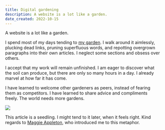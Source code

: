 ```yaml
---
title: Digital gardening
description: A website is a lot like a garden.
date_created: 2022-10-15
---
```


A website is a lot like a garden.

I spend most of my days tending to [my garden](https://allaboutberlin.com/). I walk around it aimlessly, plucking dead links, pruning superfluous words, and repotting overgrown paragraphs into their own articles. I neglect some sections and obsess over others.

I accept that my work will remain unfinished. I am eager to discover what the soil can produce, but there are only so many hours in a day. I already marvel at how far it has come.

I have learned to welcome other gardeners as peers, instead of fearing them as competitors. I have learned to share advice and compliments freely. The world needs more gardens.

![](/images/illustrations/growing-tree.png)

This article is a seedling. I might tend to it later, when it feels right. Kind regards to [Maggie Appleton](https://maggieappleton.com/garden), who introduced me to this metaphor.

